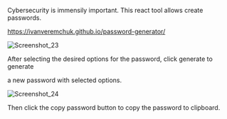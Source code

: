 Cybersecurity is immensily important. This react tool allows create passwords.

https://ivanveremchuk.github.io/password-generator/

![Screenshot_23](https://user-images.githubusercontent.com/33966999/168127071-f1a248b5-5da8-4c22-b123-e0aa11e3b6e7.jpg)

After selecting the desired options for the password, click generate to generate

a new password with selected options.

![Screenshot_24](https://user-images.githubusercontent.com/33966999/168127121-d43877c5-8997-4fde-8de2-4312bf4c8ea9.jpg)

Then click the copy password button to copy the password to clipboard.

